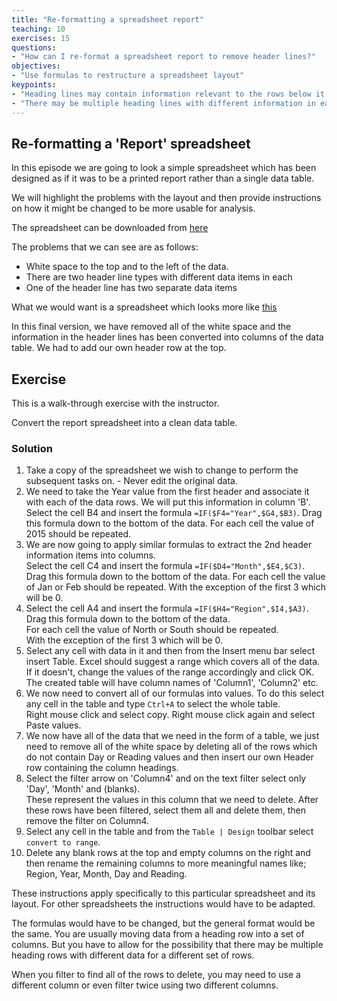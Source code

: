 ```yaml
---
title: "Re-formatting a spreadsheet report"
teaching: 10
exercises: 15
questions:
- "How can I re-format a spreadsheet report to remove header lines?"
objectives:
- "Use formulas to restructure a spreadsheet layout"
keypoints:
- "Heading lines may contain information relevant to the rows below it and needs to added to each of them"
- "There may be multiple heading lines with different information in each"
---
```



## Re-formatting a 'Report' spreadsheet

In this episode we are going to look a simple spreadsheet which has been designed as if it was to be a printed
report rather than a single data table.

We will highlight the problems with the layout and then provide instructions on how it might be changed to be 
more usable for analysis.

The spreadsheet can be downloaded from [here](../data/report_data_o.xlsx)

The problems that we can see are as follows:

* White space to the top and to the left of the data.
* There are two header line types with different data items in each
* One of the header line has two separate data items

What we would want is a spreadsheet which looks more like [this](../data/report_data_c.xlsx)


In this final version, we have removed all of the white space and the information in the header lines 
has been converted into columns of the data table. We had to add our own header row at the top.



## Exercise 

This is a walk-through exercise with the instructor.

Convert the report spreadsheet into a clean data table.

### Solution

1. Take a copy of the spreadsheet we wish to change to perform the subsequent tasks on. - Never edit the original data.
2. We need to take the Year value from the first header and associate it with each of the data rows. We will put this information in column 'B'.  
   Select the cell B4 and insert the formula `=IF($F4="Year",$G4,$B3)`. Drag this formula down to the bottom of the data. For each cell the value of 2015 should be repeated.
3. We are now going to apply similar formulas to extract the 2nd header information items into columns.  
   Select the cell C4 and insert the formula `=IF($D4="Month",$E4,$C3)`.  Drag this formula down to the bottom of the data. For each cell the value of Jan or Feb should be repeated.
   With the exception of the first 3 which will be 0. 
4.   Select the cell A4 and insert the formula  `=IF($H4="Region",$I4,$A3)`.   
Drag this formula down to the bottom of the data.   
For each cell the value of North or South should be repeated.  
With the exception of the first 3 which will be 0.   
5. Select any cell with data in it and then from the Insert menu bar select insert Table. Excel should suggest a range which covers all of the data.   
If it doesn't, change the values of the range accordingly and click OK.  
The created table will have column names of 'Column1', 'Column2' etc.  
6. We now need to convert all of our formulas into values. To do this select any cell in the table and type `Ctrl+A` to select the whole table.   
Right mouse click and select copy. Right mouse click again and select Paste values.  
7. We now have all of the data that we need in the form of a table, we just need to remove all of the white space by deleting all of the rows which do not contain Day or Reading values and then insert our own Header row containing the column headings.  
8. Select the filter arrow on 'Column4' and on the text filter select  only 'Day', 'Month' and (blanks).   
These represent the values in this column that we need to delete. After these rows have been filtered, select them all and delete them, then remove the filter on Column4.  
9. Select any cell in the table and from the `Table | Design` toolbar select `convert to range`.  
10. Delete any blank rows at the top and empty columns on the right and then rename the remaining columns to more meaningful names like; Region, Year, Month, Day and Reading.  



These instructions apply specifically to this particular spreadsheet and its layout. 
For other spreadsheets the instructions would have to be adapted. 

The formulas would have to be changed, but the general format would be the same. You are usually moving data from a heading row into a set of columns. But you have to allow for the possibility that there may be multiple heading rows with different data for a different set of rows.

When you filter to find all of the rows to delete, you may need to use a different column or 
even filter twice using two different columns.


